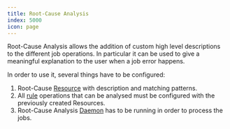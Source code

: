 ```yaml
---
title: Root-Cause Analysis
index: 5000
icon: page
---
```


Root-Cause Analysis allows the addition of custom high level descriptions to the different job operations. In particular
it can be used to give a meaningful explanation to the user when a job error happens.

In order to use it, several things have to be configured:

1. Root-Cause [Resource](/concepts/resource) with description and matching patterns.
2. All [rule](/concepts/rule) operations that can be analysed must be configured with the previously created Resources.
3. Root-Cause Analysis [Daemon](/ee/admin/daemon) has to be running in order to process the jobs.
